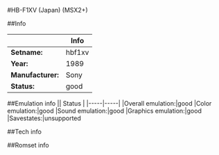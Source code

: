 #HB-F1XV (Japan) (MSX2+)

##Info

||Info|
|-----|-----|
|**Setname:**|hbf1xv
|**Year:**|1989
|**Manufacturer:**|Sony
|**Status:**|good

##Emulation info
|| Status |
|-----|-----|
|Overall emulation:|good
|Color emulation:|good
|Sound emulation:|good
|Graphics emulation:|good
|Savestates:|unsupported

##Tech info

##Romset info

<!--- START OF EDITED COMMENT DO NOT TOUCH TEXT ABOVE-->
